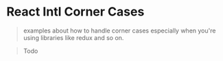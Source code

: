 # React Intl Corner Cases

> examples about how to handle corner cases especially when you're using libraries like redux and so on.

> Todo